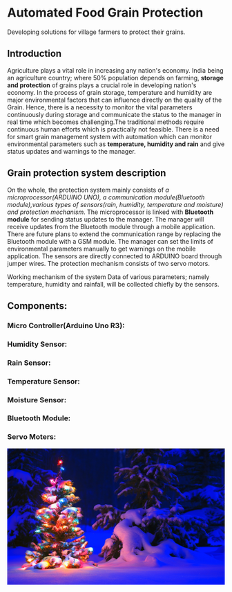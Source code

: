 # Automated Food Grain Protection

Developing solutions for village farmers to protect their grains.

## Introduction
Agriculture plays a vital role in increasing any nation's economy. India being an agriculture country; where 50% population depends on farming, **storage and protection** of grains plays a crucial role in developing nation's economy. In the process of grain storage, temperature and humidity are major environmental factors that can influence directly on the quality of the Grain. Hence, there is a necessity to monitor the vital parameters continuously during storage and communicate the status to the manager in real time which becomes challenging.The traditional methods require continuous human efforts which is practically not feasible. There is a need for smart grain management system with automation which can monitor environmental parameters such as **temperature, humidity and rain** and give status updates and warnings to the manager.

## Grain protection system description

On the whole, the protection system mainly consists of *a microprocessor(ARDUINO UNO), a communication module(Bluetooth module),various types of sensors(rain, humidity, temperature and moisture) and protection mechanism*. The microprocessor is linked with **Bluetooth module** for sending status updates to the manager. The manager will receive updates from the Bluetooth module through a mobile application. There are future plans to extend the communication range by replacing the Bluetooth module with a GSM module. The manager can set the limits of environmental parameters manually to get warnings on the mobile application. The sensors are directly connected to ARDUINO board through jumper wires. The protection mechanism consists of two servo motors.

Working mechanism of the system Data of various parameters; namely temperature, humidity and rainfall, will be collected chiefly by the sensors. 

## Components:

### Micro Controller(Arduino Uno R3):

### Humidity Sensor:

### Rain Sensor: 

### Temperature Sensor:

### Moisture Sensor:

### Bluetooth Module:

### Servo Moters:






![Trial](snowynight4.jpg)
